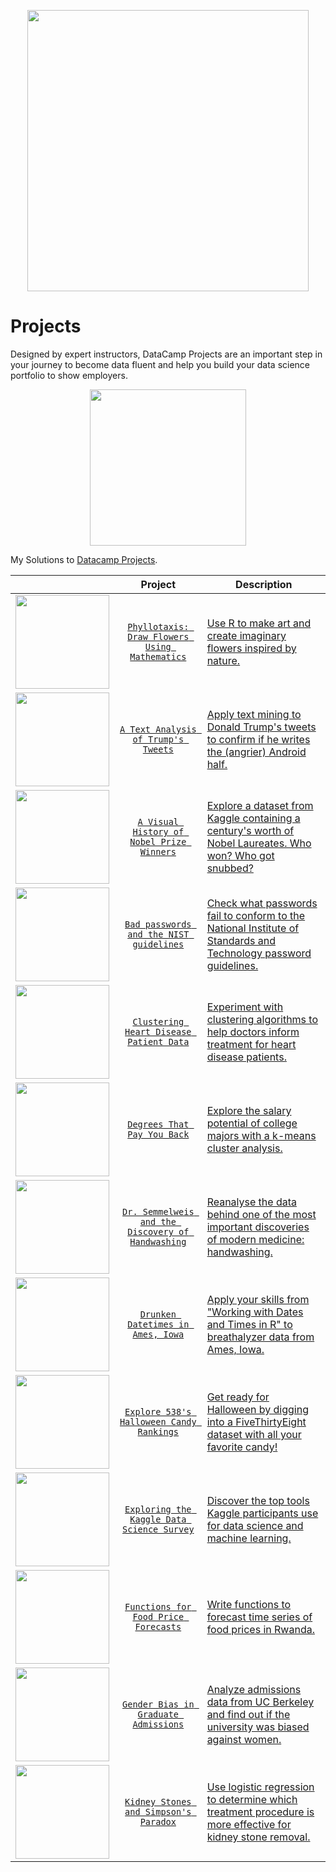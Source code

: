 <p align="center"> 
<img src="https://cdn.datacamp.com/main-app/assets/brand/logos/DataCamp_Horizontal_RGB-d196011f63ebda76dc5c9772425cf9541b8639af842d5e5476ef10f2460ed1e4.png" width="450">
</p>

# Projects


Designed by expert instructors, DataCamp Projects are an important step in your journey to become data fluent and help you build your data science portfolio to show employers.

<p align="center"> 
<img src="https://cdn.datacamp.com/main-app/assets/projects/projects-illustration-fb3e253ea0527cd53aafbd5ed1c4570a5c818c8deba9d0cedceb095bf64cb3fa.svg" width="250">
</p>




My Solutions to [Datacamp Projects](https://www.datacamp.com/profile/veeralakrishna).

<center>

|    | Project | Description |
| :-: | :-: |  --- |
| <img src="https://static.datacamp.com/static/0a6e0782321cf125eed57173bea4a53f/47ffe/project_image.png" width="150"> | [`Phyllotaxis: Draw Flowers Using Mathematics`](https://github.com/veeralakrishna/DataCamp-Portofolio-Project-Solutions--R/tree/master/%20Draw%20flowers%20using%20mathematics)|[Use R to make art and create imaginary flowers inspired by nature.](https://www.datacamp.com/projects/62)|
| <img src="https://static.datacamp.com/static/9a26495f82cef0b00998ab2e8712ac01/47ffe/project_image.png" width="150"> | [`A Text Analysis of Trump's Tweets`](https://github.com/veeralakrishna/DataCamp-Portofolio-Project-Solutions--R/tree/master/A%20Text%20Analysis%20of%20Trump's%20Tweets) | [Apply text mining to Donald Trump's tweets to confirm if he writes the (angrier) Android half.](https://www.datacamp.com/projects/511)|
|<img src="https://static.datacamp.com/static/c9314c09eb4bec6e159f065c6bc956ec/47ffe/project_image.png" width="150"> | [`A Visual History of Nobel Prize Winners`](https://github.com/veeralakrishna/DataCamp-Portofolio-Project-Solutions--R/tree/master/A%20Visual%20History%20of%20Nobel%20Prize%20Winners) | [Explore a dataset from Kaggle containing a century's worth of Nobel Laureates. Who won? Who got snubbed?](https://www.datacamp.com/projects/309) |
|<img src="https://static.datacamp.com/static/fa397d5292aeac62f2c057a5f398799c/47ffe/project_image.png" width="150"> | [`Bad passwords and the NIST guidelines`](https://github.com/veeralakrishna/DataCamp-Portofolio-Project-Solutions--R/tree/master/Bad%20passwords%20and%20the%20NIST%20guidelines) | [Check what passwords fail to conform to the National Institute of Standards and Technology password guidelines.](https://www.datacamp.com/projects/68) |
|<img src="https://static.datacamp.com/static/6cef7a0c5b8bf061ebdb044e0cce49dc/47ffe/project_image.png" width="150"> |  [`Clustering Heart Disease Patient Data`](https://github.com/veeralakrishna/DataCamp-Portofolio-Project-Solutions--R/tree/master/Clustering%20Heart%20Disease%20Patient%20Data) | [Experiment with clustering algorithms to help doctors inform treatment for heart disease patients.](https://www.datacamp.com/projects/552)|
| <img src="https://static.datacamp.com/static/991e2f10b1f14da16e55f879ecf07764/47ffe/project_image.png" width="150"> |[`Degrees That Pay You Back`](https://github.com/veeralakrishna/DataCamp-Portofolio-Project-Solutions--R/tree/master/Degrees%20That%20Pay%20You%20Back)|[Explore the salary potential of college majors with a k-means cluster analysis.](https://www.datacamp.com/projects/584)|
| <img src="https://static.datacamp.com/static/8699cdd512ddaf849ee597cfddb486d1/47ffe/project_image.png" width="150"> | [`Dr. Semmelweis and the Discovery of Handwashing`](https://github.com/veeralakrishna/DataCamp-Portofolio-Project-Solutions--R/tree/master/Dr.%20Semmelweis%20and%20the%20Discovery%20of%20Handwashing) | [Reanalyse the data behind one of the most important discoveries of modern medicine: handwashing.](https://www.datacamp.com/projects/49)|
| <img src="https://static.datacamp.com/static/88779b8a47c64e7de50c3ffaf7f9b2ec/47ffe/project_image.png" width="150"> | [`Drunken Datetimes in Ames, Iowa`](https://github.com/veeralakrishna/DataCamp-Portofolio-Project-Solutions--R/tree/master/Drunken%20Datetimes%20in%20Ames%2C%20Iowa) | [Apply your skills from "Working with Dates and Times in R" to breathalyzer data from Ames, Iowa.](https://www.datacamp.com/projects/489)|
| <img src="https://static.datacamp.com/static/3b9ac3ed172c8349a7ae827c3e6ae55b/47ffe/project_image.png" width="150"> | [`Explore 538's Halloween Candy Rankings`](https://github.com/veeralakrishna/DataCamp-Portofolio-Project-Solutions--R/tree/master/Explore%20538's%20Halloween%20Candy%20Rankings) | [Get ready for Halloween by digging into a FiveThirtyEight dataset with all your favorite candy!](https://www.datacamp.com/projects/458)|
| <img src="https://static.datacamp.com/static/b5b1dcfe22048955210058cbf70ac895/47ffe/project_image.png" width="150"> | [`Exploring the Kaggle Data Science Survey`](https://github.com/veeralakrishna/DataCamp-Portofolio-Project-Solutions--R/tree/master/Exploring%20the%20Kaggle%20Data%20Science%20Survey) | [Discover the top tools Kaggle participants use for data science and machine learning.](https://www.datacamp.com/projects/74)|
| <img src="https://static.datacamp.com/static/0594cd6f9f94ccd0f585055d7eaa3db4/47ffe/project_image.png" width="150"> | [`Functions for Food Price Forecasts`](https://github.com/veeralakrishna/DataCamp-Portofolio-Project-Solutions--R/tree/master/Functions%20for%20Food%20Price%20Forecasts) | [Write functions to forecast time series of food prices in Rwanda.](https://www.datacamp.com/projects/515)|
| <img src="https://static.datacamp.com/static/70d9cc7cfe067d9e1df13abe2a6daca7/47ffe/project_image.png" width="150"> | [`Gender Bias in Graduate Admissions`](https://github.com/veeralakrishna/DataCamp-Portofolio-Project-Solutions--R/tree/master/Gender%20Bias%20in%20Graduate%20Admissions) | [Analyze admissions data from UC Berkeley and find out if the university was biased against women.](https://www.datacamp.com/projects/567)|
| <img src="https://static.datacamp.com/static/a0de7f8dc6a8728ab07c7ea89c61b6ca/47ffe/project_image.png" width="150"> | [`Kidney Stones and Simpson's Paradox`](https://github.com/veeralakrishna/DataCamp-Portofolio-Project-Solutions--R/tree/master/Kidney%20Stones%20and%20Simpson's%20Paradox) | [Use logistic regression to determine which treatment procedure is more effective for kidney stone removal.](https://www.datacamp.com/projects/697)|

</center>










